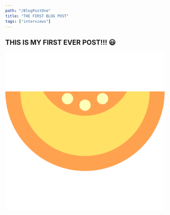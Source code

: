 ```yaml
---
path: "/BlogPostOne"
title: "THE FIRST BLOG POST"
tags: ["interviews"]
---
```


## THIS IS MY FIRST EVER POST!!! 😃

!["melon"](./melon.png)